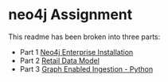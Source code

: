 # neo4j Assignment

This readme has been broken into three parts:
- Part 1 [Neo4j Enterprise Installation](/content/partone.md)
- Part 2 [Retail Data Model](/content/parttwo.md)
- Part 3 [Graph Enabled Ingestion - Python](/content/partthree.md)

